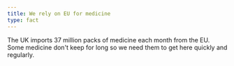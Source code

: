 ```yaml
---
title: We rely on EU for medicine
type: fact
---
```


The UK imports 37 million packs of medicine each month from the EU. Some medicine don't keep for long so we need them to get here quickly and regularly. 

